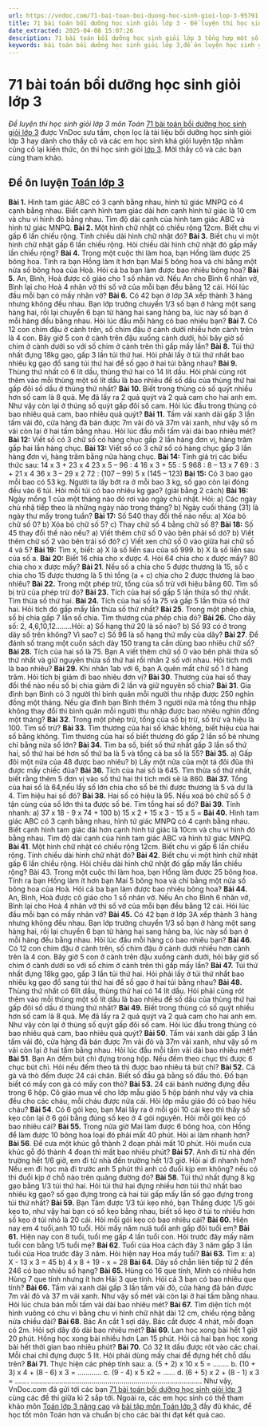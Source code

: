 ```yaml
---
url: https://vndoc.com/71-bai-toan-boi-duong-hoc-sinh-gioi-lop-3-95791
title: 71 bài toán bồi dưỡng học sinh giỏi lớp 3 - Đề luyện thi học sinh giỏi lớp 3 môn Toán - VnDoc.com
date_extracted: 2025-04-08 15:07:26
description: 71 bài toán bồi dưỡng học sinh giỏi lớp 3 tổng hợp một số bài toán nâng cao lớp 3, phục vụ hữu ích cho việc bồi dưỡng học sinh khá giỏi. Mời các bạn tham khảo.
keywords: bài toán bồi dưỡng học sinh giỏi lớp 3,đề ôn luyện học sinh giỏi lớp 3 môn toán,bồi dưỡng học sinh giỏi lớp 3,bài tập toán lớp 3,bài tập toán nâng cao lớp 3,bài tập ôn hè môn toán lớp 3,tài liệu bồi dưỡng học sinh giỏi lớp 3,toán lớp 3,bài tập toán lớp 3 nâng cao
---
```


# 71 bài toán bồi dưỡng học sinh giỏi lớp 3
 _Đề luyện thi học sinh giỏi lớp 3 môn Toán_
[71 bài toán bồi dưỡng học sinh giỏi lớp 3](<https://vndoc.com/71-bai-toan-boi-duong-hoc-sinh-gioi-lop-3-95791>) được VnDoc sưu tầm, chọn lọc là tài liệu bồi dưỡng học sinh giỏi lớp 3 hay dành cho thầy cô và các em học sinh khá giỏi luyện tập nhằm củng cố lại kiến thức, ôn thi học sinh giỏi [lớp 3](<https://vndoc.com/tai-lieu-hoc-tap-lop3>). Mời thầy cô và các bạn cùng tham khảo.
## Đề ôn luyện [Toán lớp 3](<https://vndoc.com/toan-lop3>)
**Bài 1.** Hình tam giác ABC có 3 cạnh bằng nhau, hình tứ giác MNPQ có 4 cạnh bằng nhau. Biết cạnh hình tam giác dài hơn cạnh hình tứ giác là 10 cm và chu vi hình đó bằng nhau. Tìm độ dài cạnh của hình tam giác ABC và hình tứ giác MNPQ.
**Bài 2.** Một hình chữ nhật có chiều rộng 12cm. Biết chu vi gấp 6 lần chiều rộng. Tính chiều dài hình chữ nhật đó?
**Bài 3.** Biết chu vi một hình chữ nhật gấp 6 lần chiều rộng. Hỏi chiều dài hình chữ nhật đó gấp mấy lần chiều rộng?
**Bài 4.** Trong một cuộc thi làm hoa, bạn Hồng làm được 25 bông hoa. Tính ra bạn Hồng làm ít hơn bạn Mai 5 bông hoa và chỉ bằng một nửa số bông hoa của Hoà. Hỏi cả ba bạn làm được bao nhiêu bông hoa?
**Bài 5.** An, Bình, Hoà được cô giáo cho 1 số nhãn vở. Nếu An cho Bình 6 nhãn vở, Bình lại cho Hoà 4 nhãn vở thì số vở của mỗi bạn đều bằng 12 cái. Hỏi lúc đầu mỗi bạn có mấy nhãn vở?
**Bài 6.** Có 42 bạn ở lớp 3A xếp thành 3 hàng nhưng không đều nhau. Bạn lớp trưởng chuyển 1/3 số bạn ở hàng một sang hàng hai, rồi lại chuyển 6 bạn từ hàng hai sang hàng ba, lúc này số bạn ở mỗi hàng đều bằng nhau. Hỏi lúc đầu mỗi hàng có bao nhiêu bạn?
**Bài 7.** Có 12 con chim đậu ở cành trên, số chim đậu ở cành dưới nhiều hơn cành trên là 4 con. Bây giờ 5 con ở cành trên đậu xuống cành dưới, hỏi bây giờ số chim ở cành dưới so với số chim ở cành trên thì gấp mấy lần?
**Bài 8.** Túi thứ nhất đựng 18kg gạo, gấp 3 lần túi thứ hai. Hỏi phải lấy ở túi thứ nhất bao nhiêu kg gạo đổ sang túi thứ hai để số gạo ở hai túi bằng nhau?
**Bài 9.** Thùng thứ nhất có 6 lít dầu, thùng thứ hai có 14 lít dầu. Hỏi phải cùng rót thêm vào mỗi thùng một số lít dầu là bao nhiêu để số dầu của thùng thứ hai gấp đôi số dầu ở thùng thứ nhất?
**Bài 10.** Biết trong thùng có số quýt nhiều hơn số cam là 8 quả. Mẹ đã lấy ra 2 quả quýt và 2 quả cam cho hai anh em. Như vậy còn lại ở thúng số quýt gấp đôi số cam. Hỏi lúc đầu trong thùng có bao nhiêu quả cam, bao nhiêu quả quýt?
**Bài 11.** Tấm vải xanh dài gấp 3 lần tấm vải đỏ, cửa hàng đã bán được 7m vải đỏ và 37m vải xanh, như vậy số m vải còn lại ở hai tấm bằng nhau. Hỏi lúc đầu mỗi tấm vải dài bao nhiêu mét?
**Bài 12:** Viết số có 3 chữ số có hàng chục gấp 2 lần hàng đơn vị, hàng trăm gấp hai lần hàng chục.
**Bài 13:** Viết số có 3 chữ số có hàng chục gấp 3 lần hàng đơn vị, hàng trăm bằng nửa hàng chục.
**Bài 14:** Tính giá trị các biểu thức sau:
14 x 3 + 23 x 4 23 x 5 – 96 : 4
16 x 3 + 55 : 5 968 : 8 – 13 x 7
69 : 3 + 21 x 4 36 x 3 – 29 x 2
72 : \(107 – 99\) 5 x \(145 – 123\)
**Bài 15:** Có 3 bao gạo mỗi bao có 53 kg. Người ta lấy bớt ra ở mỗi bao 3 kg, số gạo còn lại đóng đều vào 6 túi. Hỏi mỗi túi có bao nhiêu kg gạo? \(giải bằng 2 cách\)
**Bài 16:** Ngày mồng 1 của một tháng nào đó rơi vào ngày chủ nhật. Hỏi:
a\) Các ngày chủ nhậ tiếp theo là những ngày nào trong tháng?
b\) Ngày cuối tháng \(31\) là ngày thư mấy trong tuần?
**Bài 17:** Số 540 thay đổi thế nào nếu:
a\) Xóa bỏ chữ số 0?
b\) Xóa bỏ chữ số 5?
c\) Thay chữ số 4 bằng chữ số 8?
**Bài 18:** Số 45 thay đổi thế nào nếu?
a\) Viết thêm chữ số 0 vào bên phải số dó?
b\) Viết thêm chữ số 2 vào bên trái số đó?
c\) Viết xen chữ số 0 vào giữa hai chữ số 4 và 5?
**Bài 19:** Tìm x, biết:
a\) X là số liền sau của số 999.
b\) X là số liền sau của số a.
**Bài 20:** Biết 16 chia cho x được 4. Hỏi 64 chia cho x được mấy? 80 chia cho x được mấy?
**Bài 21**. Nếu số a chia cho 5 được thương là 15, số c chia cho 15 được thương là 5 thì tổng \(a + c\) chia cho 2 được thương là bao nhiêu?
**Bài 22.** Trong một phép trừ, tổng của số trừ với hiệu bằng 60. Tìm số bị trừ của phép trừ đó?
**Bài 23.** Tích của hai số gấp 5 lần thừa số thứ nhất. Tìm thừa số thứ hai.
**Bài 24.** Tích của hai số là 75 và gấp 5 lần thừa số thứ hai. Hỏi tích đó gấp mấy lần thừa số thứ nhất?
**Bài 25**. Trong một phép chia, số bị chia gấp 7 lần số chia. Tìm thương của phép chia đó?
**Bài 26.** Cho dãy số: 2, 4,6,10,12........Hỏi:
a\) Số hạng thứ 20 là số nào?
b\) Số 93 có ở trong dãy số trên không? Vì sao?
c\) Số 96 là số hạng thứ mấy của dãy?
**Bài 27**. Để đánh số trang một cuốn sách dày 150 trang ta cần dùng bao nhiêu chữ số?
**Bài 28.** Tích của hai số là 75. Bạn A viết thêm chữ số 0 vào bên phải thừa số thứ nhất và giữ nguyên thừa số thứ hai rồi nhân 2 số với nhau. Hỏi tích mới là bao nhiêu?
**Bài 29.** Khi nhân 1ab với 6, bạn A quên mất chữ số 1 ở hàng trăm. Hỏi tích bị giảm đi bao nhiêu đơn vị?
**Bài 30**. Thương của hai số thay đổi thế nào nếu số bị chia giảm đi 2 lần và giữ nguyên số chia?
**Bài 31**. Gia đình bạn Bình có 3 người thì bình quân mỗi người thu nhập được 250 nghìn đồng một tháng. Nếu gia đình bạn Bình thêm 3 người nửa mà tổng thu nhập không thay đổi thì bình quân mỗi người thu nhập được bao nhiêu nghìn đồng một tháng?
**Bài 32**. Trong một phép trừ, tổng của số bị trừ, số trừ và hiệu là 100. Tìm số trừ?
**Bài 33.** Tìm thương của hai số khác không, biết hiệu của hai số bằng không. Tìm thương của hai số biết thương đó gấp 2 lần số bé nhưng chỉ bằng nửa số lớn?
**Bài 34.** Tìm ba số, biết số thứ nhất gấp 3 lần số thứ hai, số thứ hai bé hơn số thứ ba là 5 và tổng cả ba số là 55?
**Bài 35.**
a\) Gấp đôi một nửa của 48 được bao nhiêu?
b\) Lấy một nửa của một tá đôi đũa thì được mấy chiếc đũa?
**Bài 36.** Tích của hai số là 645. Tìm thừa số thứ nhất, biết rằng thêm 5 đơn vị vào số thứ hai thì tích mới sẽ là 860.
**Bài 37.** Tổng của hai số là 64,nếu lấy số lớn chia cho số bé thì được thương là 5 và dư là 4. Tìm hiệu hai số đó?
**Bài 38.** Hai số có hiệu là 95. Nếu xoá bỏ chữ số 5 ở tận cùng của số lớn thì ta được số bé. Tìm tổng hai số đó?
**Bài 39.** Tính nhanh:
a\) 37 x 18 - 9 x 74 + 100
b\) 15 x 2 + 15 x 3 - 15 x 5 =
**Bài 40.** Hình tam giác ABC có 3 cạnh bằng nhau, hình tứ giác MNPQ có 4 cạnh bằng nhau. Biết cạnh hình tam giác dài hơn cạnh hình tứ giác là 10cm và chu vi hình đó bằng nhau. Tìm độ dài cạnh của hình tam giác ABC và hình tứ giác MNPQ.
**Bài 41**. Một hình chữ nhật có chiều rộng 12cm. Biết chu vi gấp 6 lần chiều rộng. Tính chiều dài hình chữ nhật đó?
**Bài 42**. Biết chu vi một hình chữ nhật gấp 6 lần chiều rộng. Hỏi chiều dài hình chữ nhật đó gấp mấy lần chiều rộng?
Bài 43. Trong một cuộc thi làm hoa, bạn Hồng làm được 25 bông hoa. Tính ra bạn Hồng làm ít hơn bạn Mai 5 bông hoa và chỉ bằng một nửa số bông hoa của Hoà. Hỏi cả ba bạn làm được bao nhiêu bông hoa?
**Bài 44.** An, Bình, Hoà được cô giáo cho 1 số nhãn vở. Nếu An cho Bình 6 nhãn vở, Bình lại cho Hoà 4 nhãn vở thì số vở của mỗi bạn đều bằng 12 cái. Hỏi lúc đầu mỗi bạn có mấy nhãn vở?
**Bài 45.** Có 42 bạn ở lớp 3A xếp thành 3 hàng nhưng không đều nhau. Bạn lớp trưởng chuyển 1/3 số bạn ở hàng một sang hàng hai, rồi lại chuyển 6 bạn từ hàng hai sang hàng ba, lúc này số bạn ở mỗi hàng đều bằng nhau. Hỏi lúc đầu mỗi hàng có bao nhiêu bạn?
**Bài 46.** Có 12 con chim đậu ở cành trên, số chim đậu ở cành dưới nhiều hơn cành trên là 4 con. Bây giờ 5 con ở cành trên đậu xuống cành dưới, hỏi bây giờ số chim ở cành dưới so với số chim ở cành trên thì gấp mấy lần?
**Bài 47.** Túi thứ nhất đựng 18kg gạo, gấp 3 lần túi thứ hai. Hỏi phải lấy ở túi thứ nhất bao nhiêu kg gạo đổ sang túi thứ hai để số gạo ở hai túi bằng nhau?
**Bài 48.** Thùng thứ nhất có 6lít dầu, thùng thứ hai có 14 lít dầu. Hỏi phải cùng rót thêm vào mỗi thùng một số lít dầu là bao nhiêu để số dầu của thùng thứ hai gấp đôi số dầu ở thùng thứ nhất?
**Bài 49.** Biết trong thùng có số quýt nhiều hơn số cam là 8 quả. Mẹ đã lấy ra 2 quả quýt và 2 quả cam cho hai anh em. Như vậy còn lại ở thúng số quýt gấp đôi số cam. Hỏi lúc đầu trong thùng có bao nhiêu quả cam, bao nhiêu quả quýt?
**Bài 50**. Tấm vải xanh dài gấp 3 lần tấm vải đỏ, cửa hàng đã bán được 7m vải đỏ và 37m vải xanh, như vậy số m vải còn lại ở hai tấm bằng nhau. Hỏi lúc đầu mỗi tấm vải dài bao nhiêu mét?
**Bài 51**. Bạn An đếm bút chì đựng trong hộp. Nếu đếm theo chục thì được 6 chục bút chì. Hỏi nếu đếm theo tá thì được bao nhiêu tá bút chì?
**Bài 52.** Cả gà và thỏ đếm được 24 cái chân. Biết số đầu gà bằng số đầu thỏ. Đố bạn biết có mấy con gà có mấy con thỏ?
**Bài 53.** 24 cái bánh nướng đựng đều trong 6 hộp. Cô giáo mua về cho lớp mẫu giáo 5 hộp bánh như vậy và chia đều cho các cháu, mỗi cháu được nửa cái. Hỏi lớp mẫu giáo đó có bao hiêu cháu?
**Bài 54**. Có 6 gói kẹo, bạn Mai lấy ra ở mỗi gói 10 cái kẹo thì thấy số kẹo còn lại ở 6 gói bằng đúng số kẹo ở 4 gói nguyên. Hỏi mỗi gói kẹo có bao nhiêu cái?
**Bài 55.** Trong nửa giờ Mai làm được 6 bông hoa, còn Hồng để làm được 10 bông hoa loại đó phải mất 40 phút. Hỏi ai làm nhanh hơn?
**Bài 56**. Để cưa một khúc gỗ thành 2 đoạn phải mất 10 phút. Hỏi muốn cưa khúc gỗ đó thành 4 đoạn thì mất bao nhiêu phút?
**Bài 57**. Anh đi từ nhà đến trường hết 1/6 giờ, em đi từ nhà đến trường hết 1/3 giờ. Hỏi ai đi nhanh hơn? Nếu em đi học mà đi trước anh 5 phút thì anh có đuổi kịp em không? nếu có thì đuổi kịp ở chỗ nào trên quãng đường đó?
**Bài 58**. Túi thứ nhất đựng 8 kg gạo bằng 1/3 túi thứ hai. Hỏi túi thứ hai đựng nhiều hơn túi thứ nhất bao nhiêu kg gạo? số gạo đựng trong cả hai túi gấp mấy lần số gạo đựng trong túi thứ nhất?
**Bài 59.** Bạn Tâm được 1/3 túi kẹo nhỏ, bạn Thắng được 1/5 gói kẹo to, như vậy hai bạn có số kẹo bằng nhau, biết số kẹo ở túi to nhiều hơn số kẹo ở túi nhỏ là 20 cái. Hỏi mỗi gói kẹo có bao nhiêu cái?
**Bài 60.** Hiện nay em 4 tuổi,anh 10 tuổi. Hỏi mấy năm nưả tuổi anh gấp đôi tuổi em?
**Bài 61.** Hiện nay con 8 tuổi, tuổi mẹ gấp 4 lần tuổi con. Hỏi trước đây mấy năm tuổi con bằng 1/5 tuổi mẹ?
**Bài 62**. Tuổi của Hoa cách đây 3 năm gấp 3 lần tuổi của Hoa trước đây 3 năm. Hỏi hiện nay Hoa mấy tuổi?
**Bài 63.** Tìm x:
a\) X - 13 x 3 = 45
b\) 4 x 8 + 19 - x = 28
**Bài 64.** Dãy số chẵn liên tiếp từ 2 đến 246 có bao nhiêu số hạng?
**Bài 65.** Hùng có 16 que tính, Minh có nhiều hơn Hùng 7 que tính nhưng ít hơn Hải 3 que tính. Hỏi cả 3 bạn có bao nhiêu que tính?
**Bài 66.** Tấm vải xanh dài gấp 3 lần tấm vải đỏ, cửa hàng đã bán được 7m vải đỏ và 37 m vải xanh. Như vậy số mét vải còn lại ở hai tấm bằng nhau. Hỏi lúc chưa bán mỗi tấm vải dài bao nhiêu mét?
**Bài 67.** Tìm diện tích một hình vuông có chu vi bằng chu vi hình chữ nhật dài 12 cm, chiều rộng bằng nửa chiều dài?
**Bài 68**. Bác An cắt 1 sợi dây. Bác cắt được 4 nhát, mỗi đoạn có 2m. Hỏi sợi dây đó dài bao nhiêu mét?
**Bài 69.** Lan học xong bài hết 1 giờ 20 phút. Hồng học xong bài nhiều hơn Lan 15 phút. Hỏi cả hai bạn học xong bài hết thời gian bao nhiêu phút?
**Bài 70.** Có 32 lít dầu được rót vào các chai. Mỗi chai chỉ đựng được 5 lít. Hỏi phải dùng mấy chai để đựng hết chỗ dầu trên?
**Bài 71**. Thực hiện các phép tính sau:
a. \(5 + 2\) x 10 x 5 = ........ b. \(10 + 3\) x 4 + \(8 - 6\) x 3 = ............
c. \(9 - 4\) x 5 x2 = ...... d. \(6 + 5\) x 2 + \(8 - 1\) x 3 = .......
.....................................................................................
Như vậy, VnDoc.com đã gửi tới các bạn [71 bài toán bồi dưỡng học sinh giỏi lớp 3](<https://vndoc.com/71-bai-toan-boi-duong-hoc-sinh-gioi-lop-3-95791>) cùng các đề thi giữa kì 2 sắp tới. Ngoài ra, các em học sinh có thể tham khảo môn [Toán lớp 3 nâng cao](<https://vndoc.com/toan-lop-3-nang-cao>) và [bài tập môn Toán lớp 3](<https://vndoc.com/bai-tap-toan-lop3>) đầy đủ khác, để học tốt môn Toán hơn và chuẩn bị cho các bài thi đạt kết quả cao.
